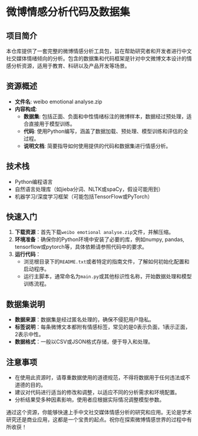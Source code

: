 # 微博情感分析代码及数据集

## 项目简介
本仓库提供了一套完整的微博情感分析工具包，旨在帮助研究者和开发者进行中文社交媒体情绪倾向的分析。包含的数据集和代码框架是针对中文微博文本设计的情感分析资源，适用于教育、科研以及产品开发等场景。

## 资源概述
- **文件名**: weibo emotional analyse.zip
- **内容构成**:
  - **数据集**: 包括正面、负面和中性情绪标注的微博样本，数据经过预处理，适合直接用于模型训练。
  - **代码**: 使用Python编写，涵盖了数据加载、预处理、模型训练和评估的全过程。
  - **说明文档**: 简要指导如何使用提供的代码和数据集进行情感分析。

## 技术栈
- Python编程语言
- 自然语言处理库（如jieba分词、NLTK或spaCy，假设可能用到）
- 机器学习/深度学习框架（可能包括TensorFlow或PyTorch）

## 快速入门
1. **下载资源**：首先下载`weibo emotional analyse.zip`文件，并解压缩。
2. **环境准备**：确保你的Python环境中安装了必要的库，例如numpy, pandas, tensorflow或pytorch等，具体依赖请参照代码中的要求。
3. **运行代码**：
   - 浏览根目录下的`README.txt`或者特定的指南文件，了解如何初始化配置和启动程序。
   - 运行主脚本，通常命名为`main.py`或其他标识性名称，开始数据处理和模型训练流程。

## 数据集说明
- **数据来源**：数据集是经过匿名处理的，确保不侵犯用户隐私。
- **标签说明**：每条微博文本都附有情感标签，常见的是0表示负面，1表示正面，2表示中性。
- **数据格式**：一般以CSV或JSON格式存储，便于导入和处理。

## 注意事项
- 在使用此资源时，请尊重数据使用的道德规范，不得将数据用于任何违法或不道德的目的。
- 建议对代码进行适当的修改和调整，以适应不同的分析需求和环境配置。
- 分析结果受多种因素影响，使用者应根据实际情况调整模型参数。

通过这个资源，你能够快速上手中文社交媒体情感分析的研究和应用。无论是学术研究还是商业应用，这都是一个宝贵的起点。祝你在探索微博情感世界的过程中有所收获！
